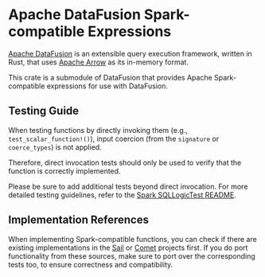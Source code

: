 <!--
Licensed to the Apache Software Foundation (ASF) under one
or more contributor license agreements.  See the NOTICE file
distributed with this work for additional information
regarding copyright ownership.  The ASF licenses this file
to you under the Apache License, Version 2.0 (the
"License"); you may not use this file except in compliance
with the License.  You may obtain a copy of the License at

  http://www.apache.org/licenses/LICENSE-2.0

Unless required by applicable law or agreed to in writing,
software distributed under the License is distributed on an
"AS IS" BASIS, WITHOUT WARRANTIES OR CONDITIONS OF ANY
KIND, either express or implied.  See the License for the
specific language governing permissions and limitations
under the License.
-->

# Apache DataFusion Spark-compatible Expressions

[Apache DataFusion] is an extensible query execution framework, written in Rust, that uses [Apache Arrow] as its in-memory format.

This crate is a submodule of DataFusion that provides Apache Spark-compatible expressions for use with DataFusion.

[Apache Arrow]: https://arrow.apache.org/
[Apache DataFusion]: https://datafusion.apache.org/

## Testing Guide

When testing functions by directly invoking them (e.g., `test_scalar_function!()`), input coercion (from the `signature`
or `coerce_types`) is not applied.

Therefore, direct invocation tests should only be used to verify that the function is correctly implemented.

Please be sure to add additional tests beyond direct invocation.
For more detailed testing guidelines, refer to the [Spark SQLLogicTest README].

## Implementation References

When implementing Spark-compatible functions, you can check if there are existing implementations in
the [Sail] or [Comet] projects first.
If you do port functionality from these sources, make sure to port over the corresponding tests too, to ensure
correctness and compatibility.

[Spark SQLLogicTest README]: ../sqllogictest/test_files/spark/README.md
[Sail]: https://github.com/lakehq/sail
[Comet]: https://github.com/apache/datafusion-comet
